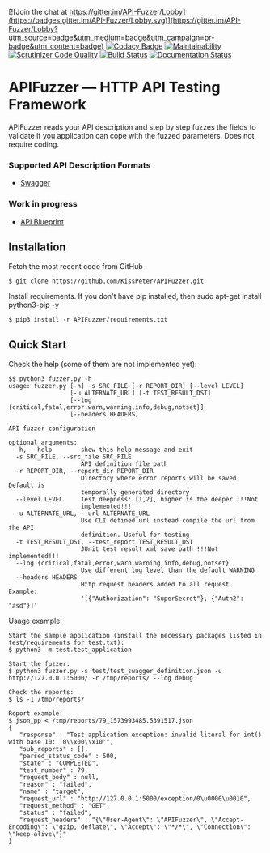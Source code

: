 [![Join the chat at https://gitter.im/API-Fuzzer/Lobby](https://badges.gitter.im/API-Fuzzer/Lobby.svg)](https://gitter.im/API-Fuzzer/Lobby?utm_source=badge&utm_medium=badge&utm_campaign=pr-badge&utm_content=badge)
[![Codacy Badge](https://api.codacy.com/project/badge/Grade/eab6434d9bd742e3880d8f589a9cc0a6)](https://www.codacy.com/app/KissPeter/APIFuzzer?utm_source=github.com&utm_medium=referral&utm_content=KissPeter/APIFuzzer&utm_campaign=badger)
[![Maintainability](https://api.codeclimate.com/v1/badges/bfc9bda00deb5002b665/maintainability)](https://codeclimate.com/github/KissPeter/APIFuzzer/maintainability)
[![Scrutinizer Code Quality](https://scrutinizer-ci.com/g/KissPeter/APIFuzzer/badges/quality-score.png?b=master)](https://scrutinizer-ci.com/g/KissPeter/APIFuzzer/?branch=master)
[![Build Status](https://travis-ci.org/KissPeter/APIFuzzer.svg?branch=master)](https://travis-ci.org/KissPeter/APIFuzzer)
[![Documentation Status](https://readthedocs.org/projects/apifuzzer/badge/?version=latest)](https://apifuzzer.readthedocs.io/)

# APIFuzzer — HTTP API Testing Framework


APIFuzzer reads your API description and step by step fuzzes the fields to validate 
if you application can cope with the fuzzed parameters. Does not require coding.

### Supported API Description Formats

- [Swagger][]

### Work in progress
- [API Blueprint][]

## Installation

Fetch the most recent code from GitHub
```
$ git clone https://github.com/KissPeter/APIFuzzer.git
```
Install requirements. If you don't have pip installed, then sudo apt-get install python3-pip -y 
```
$ pip3 install -r APIFuzzer/requirements.txt
```

## Quick Start
Check the help (some of them are not implemented yet):
```
$$ python3 fuzzer.py -h
usage: fuzzer.py [-h] -s SRC_FILE [-r REPORT_DIR] [--level LEVEL]
                 [-u ALTERNATE_URL] [-t TEST_RESULT_DST]
                 [--log {critical,fatal,error,warn,warning,info,debug,notset}]
                 [--headers HEADERS]

API fuzzer configuration

optional arguments:
  -h, --help        show this help message and exit
  -s SRC_FILE, --src_file SRC_FILE
                    API definition file path
  -r REPORT_DIR, --report_dir REPORT_DIR
                    Directory where error reports will be saved. Default is
                    temporally generated directory
  --level LEVEL     Test deepness: [1,2], higher is the deeper !!!Not
                    implemented!!!
  -u ALTERNATE_URL, --url ALTERNATE_URL
                    Use CLI defined url instead compile the url from the API
                    definition. Useful for testing
  -t TEST_RESULT_DST, --test_report TEST_RESULT_DST
                    JUnit test result xml save path !!!Not implemented!!!
  --log {critical,fatal,error,warn,warning,info,debug,notset}
                    Use different log level than the default WARNING
  --headers HEADERS
                    Http request headers added to all request. Example:
                    '[{"Authorization": "SuperSecret"}, {"Auth2": "asd"}]'

```

Usage example:

```
Start the sample application (install the necessary packages listed in test/requirements_for_test.txt):
$ python3 -m test.test_application

Start the fuzzer:
$ python3 fuzzer.py -s test/test_swagger_definition.json -u http://127.0.0.1:5000/ -r /tmp/reports/ --log debug 

Check the reports:
$ ls -1 /tmp/reports/

Report example:
$ json_pp < /tmp/reports/79_1573993485.5391517.json
{
   "response" : "Test application exception: invalid literal for int() with base 10: '0\\x00\\x10'",
   "sub_reports" : [],
   "parsed_status_code" : 500,
   "state" : "COMPLETED",
   "test_number" : 79,
   "request_body" : null,
   "reason" : "failed",
   "name" : "target",
   "request_url" : "http://127.0.0.1:5000/exception/0\u0000\u0010",
   "request_method" : "GET",
   "status" : "failed",
   "request_headers" : "{\"User-Agent\": \"APIFuzzer\", \"Accept-Encoding\": \"gzip, deflate\", \"Accept\": \"*/*\", \"Connection\": \"keep-alive\"}"
}
```

[API Blueprint]: https://apiblueprint.org/
[Swagger]: http://swagger.io/
